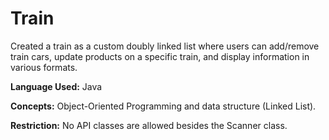 # Train
Created a train as a custom doubly linked list where users can add/remove train cars, update products on a specific train, and display information in various formats.

<b>Language Used:</b> Java

<b>Concepts:</b> Object-Oriented Programming and data structure (Linked List).

<b>Restriction:</b> No API classes are allowed besides the Scanner class.

